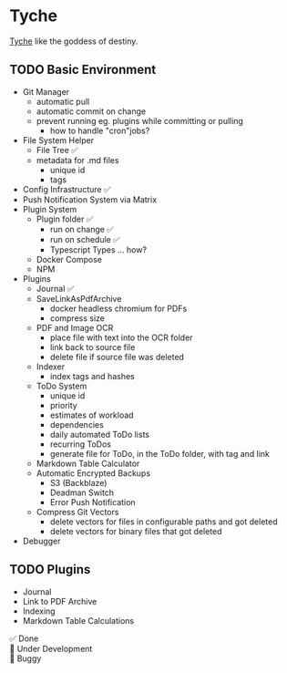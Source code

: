 # Tyche
[Tyche](https://en.wikipedia.org/wiki/Tyche) like the goddess of destiny.

## TODO Basic Environment
- Git Manager
  - automatic pull
  - automatic commit on change
  - prevent running eg. plugins while committing or pulling
    - how to handle "cron"jobs?
- File System Helper
  - File Tree ✅ 
  - metadata for .md files 
    - unique id
    - tags
- Config Infrastructure ✅ 
- Push Notification System via Matrix
- Plugin System
  - Plugin folder ✅
    - run on change ✅
    - run on schedule ✅
    - Typescript Types ... how?
  - Docker Compose
  - NPM
- Plugins
  - Journal ✅
  - SaveLinkAsPdfArchive
    - docker headless chromium for PDFs
    - compress size
  - PDF and Image OCR
    - place file with text into the OCR folder
    - link back to source file
    - delete file if source file was deleted
  - Indexer
    - index tags and hashes
  - ToDo System
    - unique id
    - priority
    - estimates of workload
    - dependencies
    - daily automated ToDo lists
    - recurring ToDos
    - generate file for ToDo, in the ToDo folder, with tag and link 
  - Markdown Table Calculator
  - Automatic Encrypted Backups 
    - S3 (Backblaze)
    - Deadman Switch
    - Error Push Notification
  - Compress Git Vectors
    - delete vectors for files in configurable paths and got deleted
    - delete vectors for binary files that got deleted
- Debugger

## TODO Plugins
- Journal 
- Link to PDF Archive
- Indexing
- Markdown Table Calculations

✅ Done  
🚧 Under Development  
🐛 Buggy
